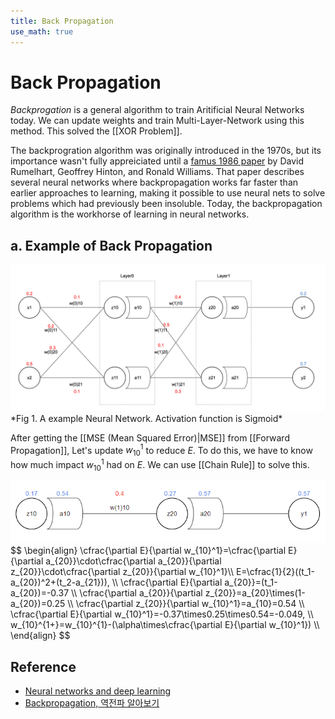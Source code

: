 ```yaml
---
title: Back Propagation
use_math: true
---
```


# Back Propagation

*Backprogation* is a general algorithm to train Aritificial Neural Networks today. We can update weights and train Multi-Layer-Network using this method. This solved the [[XOR Problem]].

The backprogration algorithm was originally introduced in the 1970s, but its importance wasn't fully appreiciated until a [famus 1986 paper](http://neuralnetworksanddeeplearning.com/chap2.html) by David Rumelhart, Geoffrey Hinton, and Ronald Williams. That paper describes several neural networks where backpropagation works far faster than earlier approaches to learning, making it possible to use neural nets to solve problems which had previously been insoluble. Today, the backpropagation algorithm is the workhorse of learning in neural networks.

## a. Example of Back Propagation

<img src="assets/Pasted image 20230210152912.png">
*Fig 1. A example Neural Network. Activation function is Sigmoid*

After getting the [[MSE (Mean Squared Error)|MSE]] from [[Forward Propagation]], Let's  update $w_{10}^1$ to reduce $E$. To do this, we have to know how much impact $w_{10}^1$ had on $E$. We can use [[Chain Rule]] to solve this.

<img src="assets/Pasted image 20230210153843.png">
$$
\begin{align}
\cfrac{\partial E}{\partial w_{10}^1}=\cfrac{\partial E}{\partial a_{20}}\cdot\cfrac{\partial a_{20}}{\partial z_{20}}\cdot\cfrac{\partial z_{20}}{\partial w_{10}^1}\\
E=\cfrac{1}{2}((t_1-a_{20})^2+(t_2-a_{21})), \\
\cfrac{\partial E}{\partial a_{20}}=(t_1-a_{20})=-0.37 \\
\cfrac{\partial a_{20}}{\partial z_{20}}=a_{20}\times(1-a_{20})=0.25 \\
\cfrac{\partial z_{20}}{\partial w_{10}^1}=a_{10}=0.54 \\
\cfrac{\partial E}{\partial w_{10}^1}=-0.37\times0.25\times0.54=-0.049, \\
w_{10}^{1+}=w_{10}^{1}-(\alpha\times\cfrac{\partial E}{\partial w_{10}^1}) \\
\end{align}
$$

## Reference
- [Neural networks and deep learning](http://neuralnetworksanddeeplearning.com/chap2.html)
- [Backpropagation, 역전파 알아보기](https://evan-moon.github.io/2018/07/19/deep-learning-backpropagation/)

